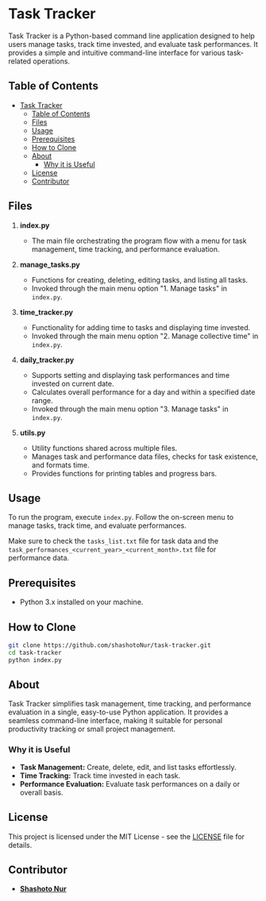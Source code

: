# Task Tracker

Task Tracker is a Python-based command line application designed to help users manage tasks, track time invested, and evaluate task performances. It provides a simple and intuitive command-line interface for various task-related operations.

## Table of Contents

- [Task Tracker](#task-tracker)
  - [Table of Contents](#table-of-contents)
  - [Files](#files)
  - [Usage](#usage)
  - [Prerequisites](#prerequisites)
  - [How to Clone](#how-to-clone)
  - [About](#about)
    - [Why it is Useful](#why-it-is-useful)
  - [License](#license)
  - [Contributor](#contributor)

## Files

1. **index.py**
   - The main file orchestrating the program flow with a menu for task management, time tracking, and performance evaluation.

2. **manage_tasks.py**
   - Functions for creating, deleting, editing tasks, and listing all tasks.
   - Invoked through the main menu option "1. Manage tasks" in `index.py`.

3. **time_tracker.py**
   - Functionality for adding time to tasks and displaying time invested.
   - Invoked through the main menu option "2. Manage collective time" in `index.py`.

4. **daily_tracker.py**
   - Supports setting and displaying task performances and time invested on current date.
   - Calculates overall performance for a day and within a specified date range.
   - Invoked through the main menu option "3. Manage tasks" in `index.py`.

5. **utils.py**
   - Utility functions shared across multiple files.
   - Manages task and performance data files, checks for task existence, and formats time.
   - Provides functions for printing tables and progress bars.

## Usage

To run the program, execute `index.py`. Follow the on-screen menu to manage tasks, track time, and evaluate performances.

Make sure to check the `tasks_list.txt` file for task data and the `task_performances_<current_year>_<current_month>.txt` file for performance data.

## Prerequisites

- Python 3.x installed on your machine.

## How to Clone

```bash
git clone https://github.com/shashotoNur/task-tracker.git
cd task-tracker
python index.py
```

## About

Task Tracker simplifies task management, time tracking, and performance evaluation in a single, easy-to-use Python application. It provides a seamless command-line interface, making it suitable for personal productivity tracking or small project management.

### Why it is Useful

- **Task Management:** Create, delete, edit, and list tasks effortlessly.
- **Time Tracking:** Track time invested in each task.
- **Performance Evaluation:** Evaluate task performances on a daily or overall basis.

## License

This project is licensed under the MIT License - see the [LICENSE](LICENSE) file for details.

## Contributor

- [**Shashoto Nur**](https://github.com/shashotoNur)
